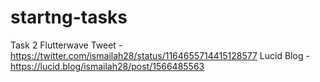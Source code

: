 # startng-tasks
Task 2
Flutterwave Tweet - https://twitter.com/ismailah28/status/1164655714415128577
Lucid Blog - https://lucid.blog/ismailah28/post/1566485563